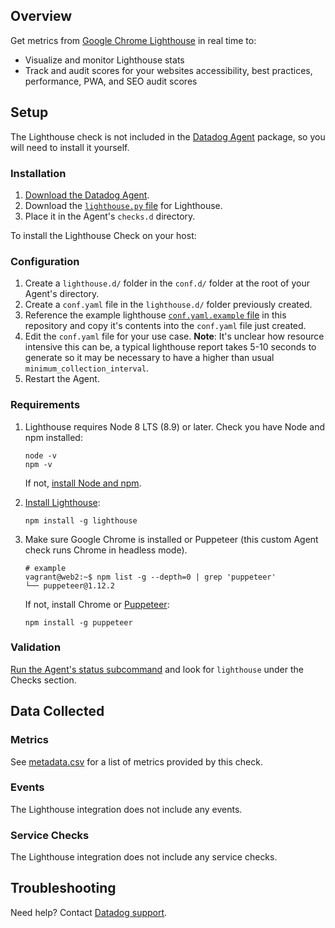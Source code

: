 ## Overview

Get metrics from [Google Chrome Lighthouse][1] in real time to:
* Visualize and monitor Lighthouse stats
* Track and audit scores for your websites accessibility, best practices, performance, PWA, and SEO audit scores

## Setup

The Lighthouse check is not included in the [Datadog Agent][2] package, so you will need to install it yourself.

### Installation

1. [Download the Datadog Agent][2].
2. Download the [`lighthouse.py` file][3] for Lighthouse.
3. Place it in the Agent's `checks.d` directory.

To install the Lighthouse Check on your host:

### Configuration

1. Create a `lighthouse.d/` folder in the `conf.d/` folder at the root of your Agent's directory. 
2. Create a `conf.yaml` file in the `lighthouse.d/` folder previously created.
3. Reference the example lighthouse [`conf.yaml.example` file][4] in this repository and copy it's contents into the `conf.yaml` file just created.
4. Edit the `conf.yaml` file for your use case.  **Note**: It's unclear how resource intensive this can be, a typical lighthouse report takes 5-10 seconds to generate so it may be necessary to have a higher than usual `minimum_collection_interval`.
5. Restart the Agent.

### Requirements

1. Lighthouse requires Node 8 LTS (8.9) or later. Check you have Node and npm installed:

    ```
    node -v
    npm -v
    ```

    If not, [install Node and npm][5].

2. [Install Lighthouse][6]:

    ```
    npm install -g lighthouse
    ```

3. Make sure Google Chrome is installed or Puppeteer (this custom Agent check runs Chrome in headless mode).

    ```
    # example
    vagrant@web2:~$ npm list -g --depth=0 | grep 'puppeteer'
    └── puppeteer@1.12.2
    ```

    If not, install Chrome or [Puppeteer][7]:

    ```
    npm install -g puppeteer
    ```

### Validation

[Run the Agent's status subcommand][8] and look for `lighthouse` under the Checks section.

## Data Collected
### Metrics
See [metadata.csv][9] for a list of metrics provided by this check.

### Events
The Lighthouse integration does not include any events.

### Service Checks
The Lighthouse integration does not include any service checks.

## Troubleshooting
Need help? Contact [Datadog support][10].

[1]: https://developers.google.com/web/tools/lighthouse/
[2]: https://app.datadoghq.com/account/settings#agent
[3]: https://github.com/DataDog/integrations-extras/blob/master/lighthouse/datadog_checks/lighthouse/lighthouse.py
[4]: https://github.com/DataDog/integrations-extras/blob/master/lighthouse/datadog_checks/lighthouse/data/conf.yaml.example
[5]: https://nodejs.org/en/download/
[6]: https://github.com/GoogleChrome/lighthouse
[7]: https://github.com/GoogleChrome/puppeteer
[8]: https://docs.datadoghq.com/agent/guide/agent-commands/#agent-status-and-information
[9]: https://github.com/DataDog/integrations-extras/blob/master/lighthouse/datadog_checks/lighthouse/metadata.csv
[10]: https://docs.datadoghq.com/help/
